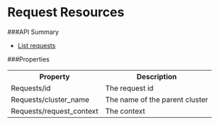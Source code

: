 <!---
Licensed to the Apache Software Foundation (ASF) under one or more
contributor license agreements. See the NOTICE file distributed with
this work for additional information regarding copyright ownership.
The ASF licenses this file to You under the Apache License, Version 2.0
(the "License"); you may not use this file except in compliance with
the License. You may obtain a copy of the License at

http://www.apache.org/licenses/LICENSE-2.0

Unless required by applicable law or agreed to in writing, software
distributed under the License is distributed on an "AS IS" BASIS,
WITHOUT WARRANTIES OR CONDITIONS OF ANY KIND, either express or implied.
See the License for the specific language governing permissions and
limitations under the License.
-->

# Request Resources
 
 
###API Summary 

- [List requests](requests.md)

###Properties

<table>
  <tr>
    <th>Property</th>
    <th>Description</th>
  </tr>
  <tr>
    <td>Requests/id</td>
    <td>The request id</td>  
  </tr>
  <tr>
    <td>Requests/cluster_name</td>
    <td>The name of the parent cluster</td>  
  </tr>
  <tr>
    <td>Requests/request_context</td>
    <td>The context</td>  
  </tr>
</table>

